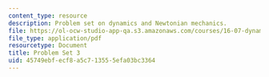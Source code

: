 ```yaml
---
content_type: resource
description: Problem set on dynamics and Newtonian mechanics.
file: https://ol-ocw-studio-app-qa.s3.amazonaws.com/courses/16-07-dynamics-fall-2009/45749ebfecf8a5c713555efa03bc3364_MIT16_07F09_hw03.pdf
file_type: application/pdf
resourcetype: Document
title: Problem Set 3
uid: 45749ebf-ecf8-a5c7-1355-5efa03bc3364
---
```

